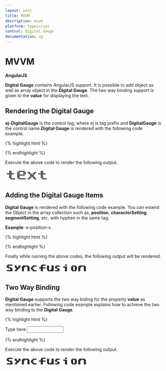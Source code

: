 ```yaml
---
layout: post
title: MVVM
description: mvvm
platform: typescript
control: Digital Gauge
documentation: ug
---
```


# MVVM

**AngularJS**

**Digital Gauge** contains AngularJS support. It is possible to add object as well as array object in the **Digital Gauge**. The two way binding support is given to the **value** for displaying the text.

## Rendering the Digital Gauge

**ej-DigitalGauge** is the control tag, where ej is tag prefix and **DigitalGauge** is the control name.**Digital Gauge** is rendered with the following code example.

{% highlight html %}

<!--To Render the Digital gauge-->
<!doctype html>
<html ng-app="syncApp">
   <head>
      <!—Refer the necessary script here-->
   </head>
   <body ng-controller="DigitalGauge">
      <ej-digitalgauge id="digitalCore" e-height="500" e-load="loadGaugeTheme">
      </ej-digitalgauge>
      <script type="text/javascript">
         <!—binding the value to the scope variables in application controller-->
         angular.module('syncApp', ['ejangular'])
         .controller('DigitalGauge', function ($scope) {
             $scope.number = “text”;
         });
      </script>
   </body>
</html>



{% endhighlight %}



Execute the above code to render the following output.

![](MVVM_images/MVVM_img1.png)

## Adding the Digital Gauge Items

**Digital Gauge** is rendered with the following code example. You can extend the Object in the array collection such as, **position**, **characterSetting**, **segmentSetting**, etc. with hyphen in the same tag.

**Example**: e-position-x. 

{% highlight html %}

<!--To Render the Digital gauge-->
<ej-digitalgauge id="digitalCore">
   <!--Adding Item collection to the digital gauge-->
   <e-items>
      <e-item e-segmentSettings-width="1" e-segmentSettings-spacing="0"
         e-value="Syncfusion" e-characterSetting-opacity="0.8"
         e-position-x="52" e-position-y="52"></e-item>
   </e-items>
</ej-digitalgauge>



{% endhighlight %}

Finally while running the above codes, the following output will be rendered.

![](MVVM_images/MVVM_img2.png)

## Two Way Binding

**Digital Gauge** supports the two way biding for the property **value** as mentioned earlier. Following code example explains how to achieve the two way binding to the **Digital Gauge**.

{% highlight html %}

<!doctype html>
<html ng-app="syncApp">
   <head>
      <meta charset="utf-8">
      <!—Refer the necessary script here-->
   </head>
   <body ng-controller="DigitalGauge">
      Type here <input type="text" id="txtValue" **ng-model="number"** Style="width:110px"/>
      <ej-digitalgauge id="digitalCore" e-height="200" e-load="loadGaugeTheme">
         <e-items>
            <e-item e-segmentSettings-width="1" e-segmentSettings-spacing="0"
               e-characterSetting-opacity="0.8" e-position-x="52"
               e-value="number" e-position-y="52"></e-item>
         </e-items>
      </ej-digitalgauge>
      <script type="text/javascript">
         <!--binding the value to the scope variables in application controller-->
         angular.module('syncApp', ['ejangular'])
         .controller('DigitalGauge', function ($scope) {
             $scope.number = "Syncfusion";
         });
      </script>
   </body>
</html>


{% endhighlight %}

Execute the above code to render the following output.

![](MVVM_images/MVVM_img3.png)





